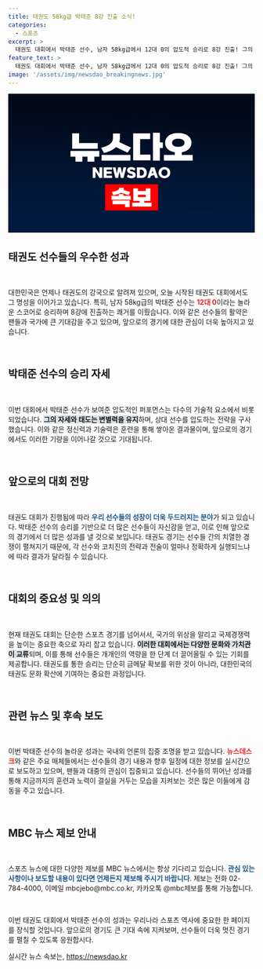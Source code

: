 ```yaml
---
title: 태권도 58kg급 박태준 8강 진출 소식!
categories:
  - 스포츠
excerpt: >
  태권도 대회에서 박태준 선수, 남자 58kg급에서 12대 0의 압도적 승리로 8강 진출! 그의 강력한 경기력에 팬들이 열광하고 있습니다.
feature_text: >
  태권도 대회에서 박태준 선수, 남자 58kg급에서 12대 0의 압도적 승리로 8강 진출! 그의 강력한 경기력에 팬들이 열광하고 있습니다.
image: '/assets/img/newsdao_breakingnews.jpg'
---
```


<p><img src="/assets/img/newsdao_breakingnews.jpg" alt="ontimetimes 속보" /></p>

<h2 data-ke-size="size26">태권도 선수들의 우수한 성과</h2>

<p data-ke-size="size16">&nbsp;</p>

<p>대한민국은 언제나 태권도의 강국으로 알려져 있으며, 오늘 시작된 태권도 대회에서도 그 명성을 이어가고 있습니다. 특히, 남자 58kg급의 박태준 선수는 <b><span style="color: #ee2323;">12대 0</span></b>이라는 놀라운 스코어로 승리하며 8강에 진출하는 쾌거를 이뤘습니다. 이와 같은 선수들의 활약은 팬들과 국가에 큰 기대감을 주고 있으며, 앞으로의 경기에 대한 관심이 더욱 높아지고 있습니다. </p>

<p data-ke-size="size16">&nbsp;</p>

<h2 data-ke-size="size26">박태준 선수의 승리 자세</h2>

<p data-ke-size="size16">&nbsp;</p>

<p>이번 대회에서 박태준 선수가 보여준 압도적인 퍼포먼스는 다수의 기술적 요소에서 비롯되었습니다. <b><span style="background-color: #21538527;">그의 자세와 태도는 변별력을 유지</span></b>하며, 상대 선수를 압도하는 전략을 구사했습니다. 이와 같은 정신력과 기술력은 훈련을 통해 쌓아온 결과물이며, 앞으로의 경기에서도 이러한 기량을 이어나갈 것으로 기대됩니다. </p>

<p data-ke-size="size16">&nbsp;</p>

<h2 data-ke-size="size26">앞으로의 대회 전망</h2>

<p data-ke-size="size16">&nbsp;</p>

<p>태권도 대회가 진행됨에 따라 <b><span style="color: #1a5490;">우리 선수들의 성장이 더욱 두드러지는 분야</span></b>가 되고 있습니다. 박태준 선수의 승리를 기반으로 더 많은 선수들이 자신감을 얻고, 이로 인해 앞으로의 경기에서 더 많은 성과를 낼 것으로 보입니다. 태권도 경기는 선수들 간의 치열한 경쟁이 펼쳐지기 때문에, 각 선수와 코치진의 전략과 전술이 얼마나 정확하게 실행되느냐에 따라 결과가 달라질 수 있습니다. </p>

<p data-ke-size="size16">&nbsp;</p>

<h2 data-ke-size="size26">대회의 중요성 및 의의</h2>

<p data-ke-size="size16">&nbsp;</p>

<p>현재 태권도 대회는 단순한 스포츠 경기를 넘어서서, 국가의 위상을 알리고 국제경쟁력을 높이는 중요한 축으로 자리 잡고 있습니다. <b><span style="background-color: #21538527;">이러한 대회에서는 다양한 문화와 가치관이 교류</span></b>되며, 이를 통해 선수들은 개개인의 역량을 한 단계 더 끌어올릴 수 있는 기회를 제공합니다. 태권도를 통한 승리는 단순히 금메달 확보를 위한 것이 아니라, 대한민국의 태권도 문화 확산에 기여하는 중요한 과정입니다. </p>

<p data-ke-size="size16">&nbsp;</p>

<h2 data-ke-size="size26">관련 뉴스 및 후속 보도</h2>

<p data-ke-size="size16">&nbsp;</p>

<p>이번 박태준 선수의 놀라운 성과는 국내외 언론의 집중 조명을 받고 있습니다. <b><span style="color: #ee2323;">뉴스데스크</span></b>와 같은 주요 매체들에서는 선수들의 경기 내용과 향후 일정에 대한 정보를 실시간으로 보도하고 있으며, 팬들과 대중의 관심이 집중되고 있습니다. 선수들의 뛰어난 성과를 통해 지금까지의 훈련과 노력이 결실을 거두는 모습을 지켜보는 것은 많은 이들에게 감동을 주고 있습니다.</p>

<p data-ke-size="size16">&nbsp;</p>

<h2 data-ke-size="size26">MBC 뉴스 제보 안내</h2>

<p data-ke-size="size16">&nbsp;</p>

<p>스포츠 뉴스에 대한 다양한 제보를 MBC 뉴스에서는 항상 기다리고 있습니다. <b><span style="color: #1a5490;">관심 있는 사항이나 보도할 내용이 있다면 언제든지 제보해 주시기 바랍니다</span></b>. 제보는 전화 02-784-4000, 이메일 mbcjebo@mbc.co.kr, 카카오톡 @mbc제보를 통해 가능합니다. </p>

<p data-ke-size="size16">&nbsp;</p>

<p>이번 태권도 대회에서 박태준 선수의 성과는 우리나라 스포츠 역사에 중요한 한 페이지를 장식할 것입니다. 앞으로의 경기도 큰 기대 속에 지켜보며, 선수들이 더욱 멋진 경기를 펼칠 수 있도록 응원합시다.</p>
실시간 뉴스 속보는, <a href="https://newsdao.kr" rel="dofollow">https://newsdao.kr</a>


